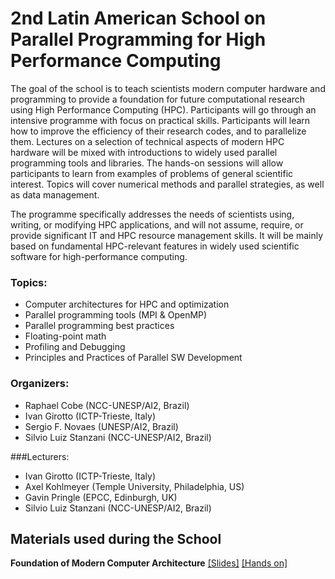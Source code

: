 # 2nd Latin American School on Parallel Programming for High Performance Computing

The goal of the school is to teach scientists modern computer hardware and programming to provide a foundation for future computational research using High Performance Computing (HPC). Participants will go through an intensive programme with focus on practical skills.
Participants will learn how to improve the efficiency of their research codes, and to parallelize them. Lectures on a selection of technical aspects of modern HPC hardware will be mixed with introductions to widely used parallel programming tools and libraries. The hands-on sessions will allow participants to learn from examples of problems of general scientific interest. Topics will cover numerical methods and parallel strategies, as well as data management.

The programme specifically addresses the needs of scientists using, writing, or modifying HPC applications, and will not assume, require, or provide significant IT and HPC resource management skills. It will be mainly based on fundamental HPC-relevant features in widely used scientific software for high-performance computing.


### Topics:

* Computer architectures for HPC and optimization
* Parallel programming tools (MPI & OpenMP)
* Parallel programming best practices
* Floating-point math
* Profiling and Debugging
* Principles and Practices of Parallel SW Development

### Organizers:

* Raphael Cobe (NCC-UNESP/AI2, Brazil)
* Ivan Girotto (ICTP-Trieste, Italy)
* Sergio F. Novaes (UNESP/AI2, Brazil)
* Silvio Luiz Stanzani (NCC-UNESP/AI2, Brazil)

###Lecturers:

* Ivan Girotto (ICTP-Trieste, Italy)
* Axel Kohlmeyer (Temple University, Philadelphia, US)
* Gavin Pringle (EPCC, Edinburgh, UK)
* Silvio Luiz Stanzani (NCC-UNESP/AI2, Brazil)

## Materials used during the School

**Foundation of Modern Computer Architecture** [[Slides]](day1/Foundation-of-Modern-Computer-Architecture.pdf) [[Hands on]](https://github.com/silviostanzani/ICTP-HPC/tree/master/Foundation-of-Modern-Computer-Architecture)

